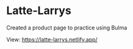 # Latte-Larrys
Created a product page to practice using Bulma

View: https://latte-larrys.netlify.app/
